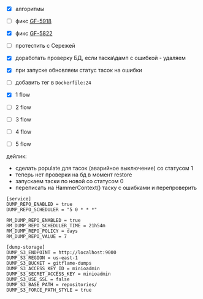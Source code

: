 - [x] алгоритмы

- [ ] фикс [GF-5918](https://yougile.com/team/a1ba702a999b/#GF-5918)
- [x] фикс [GF-5822](https://yougile.com/team/a1ba702a999b/#GF-5822)
- [ ] протестить с Сережей
- [x] доработать проверку БД, если таска\дамп с ошибкой - удаляем
- [x] при запуске обновляем статус тасок на ошибки
- [ ] добавить тег в `Dockerfile:24`


- [x] 1 flow
- [ ] 2 flow
- [ ] 3 flow
- [ ] 4 flow
- [ ] 5 flow


дейлик:
- cделать populate для тасок (аварийное выключение) со статусом 1
- теперь нет проверки на бд в момент restore
- запускаем таски по новой со статусом 0
- переписать на HammerContext() таску с ошибками и перепроверить


```
[service]
DUMP_REPO_ENABLED = true
DUMP_REPO_SCHEDULER = "5 0 * * *"

RM_DUMP_REPO_ENABLED = true
RM_DUMP_REPO_SCHEDULER_TIME = 21h54m
RM_DUMP_REPO_POLICY = days
RM_DUMP_REPO_VALUE = 7

[dump-storage]
DUMP_S3_ENDPOINT = http://localhost:9000
DUMP_S3_REGION = us-east-1
DUMP_S3_BUCKET = gitflame-dumps
DUMP_S3_ACCESS_KEY_ID = minioadmin
DUMP_S3_SECRET_ACCESS_KEY = minioadmin
DUMP_S3_USE_SSL = false
DUMP_S3_BASE_PATH = repositories/
DUMP_S3_FORCE_PATH_STYLE = true
```